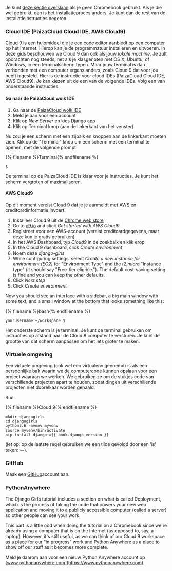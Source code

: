 Je kunt [deze sectie overslaan](http://tutorial.djangogirls.org/en/installation/#install-python) als je geen Chromebook gebruikt. Als je die wel gebruikt, dan is het installatieproces anders. Je kunt dan de rest van de installatieinstructies negeren.

### Cloud IDE (PaizaCloud Cloud IDE, AWS Cloud9)

Cloud 9 is een hulpmiddel die je een code editor aanbiedt op een computer op het Internet. Hierop kan je de programmatuur installeren en uitvoeren. In deze gids beschouwen we Cloud 9 dan ook als jouw *lokale machine*. Je zult opdrachten nog steeds, net als je klasgenoten met OS X, Ubuntu, of Windows, in een terminalscherm typen. Maar jouw terminal is dan verbonden met een computer ergens anders, zoals Cloud 9 dat voor jou heeft ingesteld. Hier is de instructie voor cloud IDEs (PaizaCloud Cloud IDE, AWS Cloud9). Je kan kiezen uit de een van de volgende IDEs. Volg een van onderstaande instructies.

#### Ga naar de PaizaCloud wolk IDE

1. Ga naar de [PaizaCloud wolk IDE](https://paiza.cloud/)
2. Meld je aan voor een account
3. Klik op *New Server* en kies Django app
4. Klik op Terminal knop (aan de linkerkant van het venster)

Nu zou je een scherm met een zijbalk en knoppen aan de linkerkant moeten zien. Klik op de "Terminal" knop om een scherm met een terminal te openen, met de volgende prompt:

{% filename %}Terminal{% endfilename %}

    $
    

De terminal op de PaizaCloud IDE is klaar voor je instructies. Je kunt het scherm vergroten of maximaliseren.

#### AWS Cloud9

Op dit moment vereist Cloud 9 dat je je aanmeldt met AWS en creditcardinformatie invoert.

1. Installeer Cloud 9 uit de [Chrome web store](https://chrome.google.com/webstore/detail/cloud9/nbdmccoknlfggadpfkmcpnamfnbkmkcp)
2. Go to [c9.io](https://c9.io) and click *Get started with AWS Cloud9*
3. Registreer voor een AWS-account (vereist creditcardgegevens, maar deze kun je gratis gebruiken)
4. In het AWS Dashboard, typ *Cloud9* in de zoekbalk en klik erop
5. In the Cloud 9 dashboard, click *Create environment*
6. Noem deze *django-girls*
7. While configuring settings, select *Create a new instance for environment (EC2)* for "Environment Type" and the *t2.micro* "Instance type" (it should say "Free-tier eligible."). The default cost-saving setting is fine and you can keep the other defaults.
8. Click *Next step*
9. Click *Create environment*

Now you should see an interface with a sidebar, a big main window with some text, and a small window at the bottom that looks something like this:

{% filename %}bash{% endfilename %}

    yourusername:~/workspace $
    

Het onderste scherm is je terminal. Je kunt de terminal gebruiken om instructies op afstand naar de Cloud 9 computer te versturen. Je kunt de grootte van dat scherm aanpassen om het iets groter te maken.

### Virtuele omgeving

Een virtuele omgeving (ook wel een virtualenv genoemd) is als een persoonlijke bak waarin we de computercode kunnen opslaan voor een project waaraan we werken. We gebruiken ze om de stukjes code van verschillende projecten apart te houden, zodat dingen uit verschillende projecten niet doorelkaar worden gehaald.

Run:

{% filename %}Cloud 9{% endfilename %}

    mkdir djangogirls
    cd djangogirls
    python3.6 -mvenv myvenv
    source myvenv/bin/activate
    pip install django~={{ book.django_version }}
    

(let op: op de laatste regel gebruiken we een tilde gevolgd door een 'is' teken: `~=`).

### GitHub

Maak een [GitHub](https://github.com)account aan.

### PythonAnywhere

The Django Girls tutorial includes a section on what is called Deployment, which is the process of taking the code that powers your new web application and moving it to a publicly accessible computer (called a server) so other people can see your work.

This part is a little odd when doing the tutorial on a Chromebook since we're already using a computer that is on the Internet (as opposed to, say, a laptop). However, it's still useful, as we can think of our Cloud 9 workspace as a place for our "in progress" work and Python Anywhere as a place to show off our stuff as it becomes more complete.

Meld je daarom aan voor een nieuw Python Anywhere account op [www.pythonanywhere.com](https://www.pythonanywhere.com).